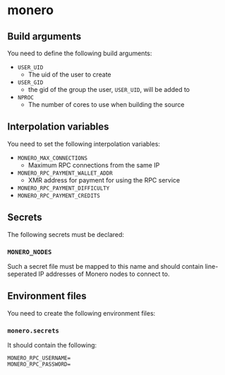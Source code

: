 monero
======

## Build arguments

You need to define the following
build arguments:

* `USER_UID`
	* The uid of the user to create
* `USER_GID`
	* the gid of the group the user, `USER_UID`,
	will be added to
* `NPROC`
	* The number of cores to use when
	building the source

## Interpolation variables

You need to set the following interpolation
variables:

* `MONERO_MAX_CONNECTIONS`
	* Maximum RPC connections from the same IP
* `MONERO_RPC_PAYMENT_WALLET_ADDR`
	* XMR address for payment for using
	the RPC service
* `MONERO_RPC_PAYMENT_DIFFICULTY`
* `MONERO_RPC_PAYMENT_CREDITS`

## Secrets

The following secrets must be declared:

### `MONERO_NODES`

Such a secret file must be mapped to this
name and should contain line-seperated
IP addresses of Monero nodes to connect to.

## Environment files

You need to create the following
environment files:

### `monero.secrets`

It should contain the following:

```
MONERO_RPC_USERNAME=
MONERO_RPC_PASSWORD=
```
